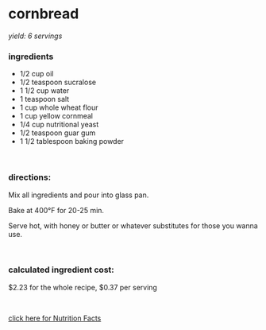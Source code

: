 # cornbread
*yield: 6 servings*

### ingredients
- 1/2 cup oil
- 1/2 teaspoon sucralose
- 1 1/2 cup water
- 1 teaspoon salt
- 1 cup whole wheat flour
- 1 cup yellow cornmeal
- 1/4 cup nutritional yeast
- 1/2 teaspoon guar gum
- 1 1/2 tablespoon baking powder

<br>

### directions:

Mix all ingredients and pour into glass pan.

Bake at 400°F for 20-25 min.

Serve hot, with honey or butter or whatever substitutes for those you wanna use.


<br>

### calculated ingredient cost:

$2.23 for the whole recipe, $0.37 per serving

<br>

[click here for Nutrition Facts](https://htmlpreview.github.io/?https://github.com/nate-thegrate/vegan-chef/blob/main/compile_recipes/nutrition/nutrition_labels/cornbread/nutrition_facts.html)